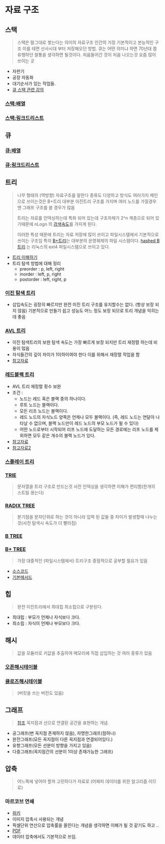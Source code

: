 # 자료 구조

## 스택

>스택은 말그대로 쌓는다는 의미의 자료구조 인간의 가장 기본적이고 본능적인 구조 이를 테면 선사시대 부터 저장해오던 방법. 큐는 어떤 의미냐 하면 70년대 쯤 유행하던 쌀통을 생각하면 될것이다. 처음들어간 것이 처음 나오는것 요즘 많이 쓰이는 곳

- 자판기
- 공장 자동화
- 대기순서가 있는 작업들.
- [큐 스택 관련 강의](https://leetcode.com/explore/featured/card/queue-stack/)

### [스택:배열](https://www.cs.usfca.edu/%7Egalles/visualization/StackArray.html)

### [스택:링크드리스트](https://www.cs.usfca.edu/%7Egalles/visualization/StackLL.html)

## 큐

### [큐:배열](https://www.cs.usfca.edu/%7Egalles/visualization/QueueArray.html)

### [큐:링크드리스트](https://www.cs.usfca.edu/%7Egalles/visualization/QueueLL.html)

## 트리

>나무 형태의 (역방향) 자료구조를 말한다 종류도 다양하고 방식도 여러가지 메인으로 쓰이는것은 B+트리 대부분 이진트리 구조를 가지며 여러 노드를 가질경우엔 그래프 구조를 쓸 경우가 많음
>
>트리는 자료를 인덱싱하는데 특화 되어 있는데 구조자체가 2^n 계층으로 되어 있기때문에 nLogn 의 [검색속도](https://ko.khanacademy.org/computing/computer-science/algorithms/binary-search/a/running-time-of-binary-search)를 가지게 된다.
>
>이러한 특성 때문에 트리는 자료 저장에 많이 쓰이고 파일시스템에서 기본적으로 쓰이는 구조임 특히 [B+트리](https://ko.wikipedia.org/wiki/B%2B_%ED%8A%B8%EB%A6%AC)는 대부분의 운영체제의 파일 시스템이다. [hashed B 트리](https://ko.wikipedia.org/wiki/Ext4) 는 리눅스의 ext4 파일시스템으로 쓰이고 있다.

- [트리 이해하기](https://leetcode.com/explore/learn/card/data-structure-tree/)
- 트리 탐색 방법에 대해 정리
  - preorder : p, left, right
  - inorder : left, p, right
  - postorder : left, right, p

### [이진 탐색 트리](https://www.cs.usfca.edu/%7Egalles/visualization/BST.html)

- 삽입속도는 굉장히 빠르지만 완전 이진 트리 구조를 유지할수는 없다. (항상 보장 되지 않음) 기본적으로 만들기 쉽고 성능도 어느 정도 보장 되므로 트리 개념을 익히는데 좋음

### [AVL 트리](https://www.cs.usfca.edu/%7Egalles/visualization/AVLtree.html)

- 이진 탐색트리의 보완 탐색 속도는 가장 빠르게 보장 되지만 트리 재정렬 하는데 비용이 많음
- 자식들간의 깊이 차이가 1이하이여야 한다 이를 위해서 재정렬 작업을 함
- [참고자료](http://devidea.tistory.com/entry/AVL-Tree)

### [레드블랙 트리](https://www.cs.usfca.edu/%7Egalles/visualization/RedBlack.html)

- AVL 트리 재정렬 횟수 보완
- 조건 :
  - 노드는 레드 혹은 블랙 중의 하나이다.
  - 루트 노드는 블랙이다.
  - 모든 리프 노드는 블랙이다.
  - 레드 노드의 자식노드 양쪽은 언제나 모두 블랙이다. (즉, 레드 노드는 연달아 나타날 수 없으며, 블랙 노드만이 레드 노드의 부모 노드가 될 수 있다)
  - 어떤 노드로부터 시작되어 리프 노드에 도달하는 모든 경로에는 리프 노드를 제외하면 모두 같은 개수의 블랙 노드가 있다.
- [참고자료](http://ddmix.blogspot.com/2015/02/cppalgo-19-red-black-tree.html)
- [참고자료2](https://github.com/trekhleb/javascript-algorithms/tree/master/src/data-structures/tree/red-black-tree)

### [스플레이 트리](https://www.cs.usfca.edu/%7Egalles/visualization/SplayTree.html)

### [TRIE](https://www.cs.usfca.edu/%7Egalles/visualization/Trie.html)

>문자열을 트리 구조로 만드는것 사전 인덱싱을 생각하면 이해가 편리함(한개의 스트릴 끊는다)

### [RADIX TREE](https://www.cs.usfca.edu/%7Egalles/visualization/RadixTree.html)

>분기점을 문자단위로 하는 것이 아니라 입력 된 값들 중 차이가 발생할때 나누는 것(사전 탐색시 속도가 더 빨라짐)

### [B TREE](https://www.cs.usfca.edu/%7Egalles/visualization/BTree.html)

### [B+ TREE](https://www.cs.usfca.edu/%7Egalles/visualization/BPlusTree.html)

>가장 대중적인 (파일시스템에서) 트리구조 중점적으로 공부할 필요가 있음

- [소스코드](http://goneill.co.nz/btree.php)
- [기본메서드](http://goneill.co.nz/btree-notes.php)

## 힙

>완전 이진트리에서 최대힙 최소힙으로 구분된다.

- 최대힙 : 부모가 언제나 자식보다 크다.
- 최소힙 : 자식이 언제나 부모보다 크다.

## 해시

>값을 모듈러로 키값을 추출하여 메모리에 직접 삽입하는 것 여러 종류가 있음

### [오픈해시테이블](https://www.cs.usfca.edu/%7Egalles/visualization/OpenHash.html)

### [클로즈해시테이블](https://www.cs.usfca.edu/%7Egalles/visualization/ClosedHash.html)

>(버킷을 쓰는 버전도 있음)

## 그래프

>[참조](https://ko.wikipedia.org/wiki/%EA%B7%B8%EB%9E%98%ED%94%84) 꼭지점과 선으로 연결된 공간을 표현하는 개념.

- 공그래프(변 꼭지점 존재하지 않음), 자명한그래프(점하나)
- 완전그래프(모든 꼭지점이 다른 꼭지점과 연결되어있다.)
- 유향그래프(모든 선분이 방향을 가지고 있음)
- 다중그래프(꼭지점간의 선분이 1이상 존재가능한 그래프)

## 압축

> 어느쪽에 넣어야 할까 고민하다가 자료로 (어짜피 데이터를 위한 알고리즘 이므로)

### 마르코브 연쇄

- [위키](https://ko.wikipedia.org/wiki/%EB%A7%88%EB%A5%B4%EC%BD%94%ED%94%84_%EC%97%B0%EC%87%84)
- 이미지 압축시 사용되는 개념
- 픽셀단위 연산으로 압축률을 올린다는 개념을 생각하면 이해가 될 것 같기도 하고 ..
- [PDF](http://webhome.cs.uvic.ca/~nigelh/Publications/DMC.pdf)
- 데이터 압축에서도 기본적으로 쓰임.
